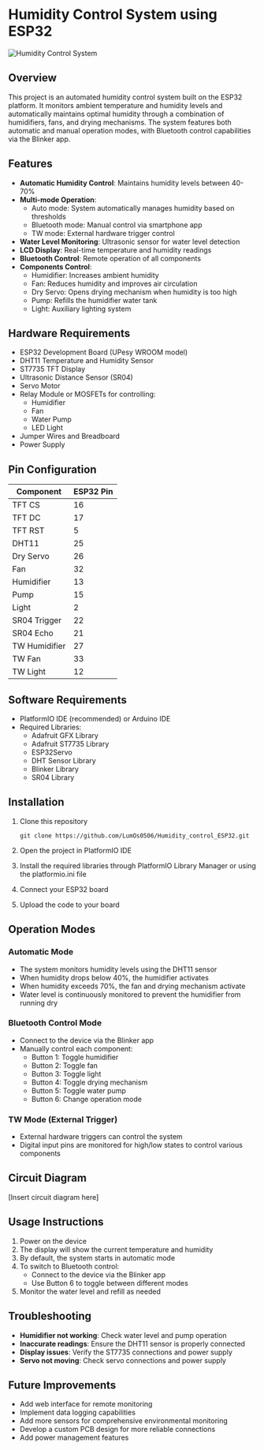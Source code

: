 # Humidity Control System using ESP32

![Humidity Control System](https://via.placeholder.com/800x400?text=Humidity+Control+System)

## Overview

This project is an automated humidity control system built on the ESP32 platform. It monitors ambient temperature and humidity levels and automatically maintains optimal humidity through a combination of humidifiers, fans, and drying mechanisms. The system features both automatic and manual operation modes, with Bluetooth control capabilities via the Blinker app.

## Features

- **Automatic Humidity Control**: Maintains humidity levels between 40-70%
- **Multi-mode Operation**:
  - Auto mode: System automatically manages humidity based on thresholds
  - Bluetooth mode: Manual control via smartphone app
  - TW mode: External hardware trigger control
- **Water Level Monitoring**: Ultrasonic sensor for water level detection
- **LCD Display**: Real-time temperature and humidity readings
- **Bluetooth Control**: Remote operation of all components
- **Components Control**:
  - Humidifier: Increases ambient humidity
  - Fan: Reduces humidity and improves air circulation
  - Dry Servo: Opens drying mechanism when humidity is too high
  - Pump: Refills the humidifier water tank
  - Light: Auxiliary lighting system

## Hardware Requirements

- ESP32 Development Board (UPesy WROOM model)
- DHT11 Temperature and Humidity Sensor
- ST7735 TFT Display
- Ultrasonic Distance Sensor (SR04)
- Servo Motor
- Relay Module or MOSFETs for controlling:
  - Humidifier
  - Fan
  - Water Pump
  - LED Light
- Jumper Wires and Breadboard
- Power Supply

## Pin Configuration

| Component      | ESP32 Pin |
|----------------|-----------|
| TFT CS         | 16        |
| TFT DC         | 17        |
| TFT RST        | 5         |
| DHT11          | 25        |
| Dry Servo      | 26        |
| Fan            | 32        |
| Humidifier     | 13        |
| Pump           | 15        |
| Light          | 2         |
| SR04 Trigger   | 22        |
| SR04 Echo      | 21        |
| TW Humidifier  | 27        |
| TW Fan         | 33        |
| TW Light       | 12        |

## Software Requirements

- PlatformIO IDE (recommended) or Arduino IDE
- Required Libraries:
  - Adafruit GFX Library
  - Adafruit ST7735 Library
  - ESP32Servo
  - DHT Sensor Library
  - Blinker Library
  - SR04 Library

## Installation

1. Clone this repository
   ```
   git clone https://github.com/LumOs0506/Humidity_control_ESP32.git
   ```

2. Open the project in PlatformIO IDE

3. Install the required libraries through PlatformIO Library Manager or using the platformio.ini file

4. Connect your ESP32 board

5. Upload the code to your board

## Operation Modes

### Automatic Mode
- The system monitors humidity levels using the DHT11 sensor
- When humidity drops below 40%, the humidifier activates
- When humidity exceeds 70%, the fan and drying mechanism activate
- Water level is continuously monitored to prevent the humidifier from running dry

### Bluetooth Control Mode
- Connect to the device via the Blinker app
- Manually control each component:
  - Button 1: Toggle humidifier
  - Button 2: Toggle fan
  - Button 3: Toggle light
  - Button 4: Toggle drying mechanism
  - Button 5: Toggle water pump
  - Button 6: Change operation mode

### TW Mode (External Trigger)
- External hardware triggers can control the system
- Digital input pins are monitored for high/low states to control various components

## Circuit Diagram

[Insert circuit diagram here]

## Usage Instructions

1. Power on the device
2. The display will show the current temperature and humidity
3. By default, the system starts in automatic mode
4. To switch to Bluetooth control:
   - Connect to the device via the Blinker app
   - Use Button 6 to toggle between different modes
5. Monitor the water level and refill as needed

## Troubleshooting

- **Humidifier not working**: Check water level and pump operation
- **Inaccurate readings**: Ensure the DHT11 sensor is properly connected
- **Display issues**: Verify the ST7735 connections and power supply
- **Servo not moving**: Check servo connections and power supply

## Future Improvements

- Add web interface for remote monitoring
- Implement data logging capabilities
- Add more sensors for comprehensive environmental monitoring
- Develop a custom PCB design for more reliable connections
- Add power management features
